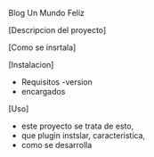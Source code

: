 Blog Un Mundo Feliz

[Descripcion del proyecto]

[Como se insrtala]

[Instalacion]
 - Requisitos
 -version
 - encargados
 
[Uso]
 - este proyecto se trata de esto, 
 - que plugin instslar, caracteristica, 
 - como se desarrolla


